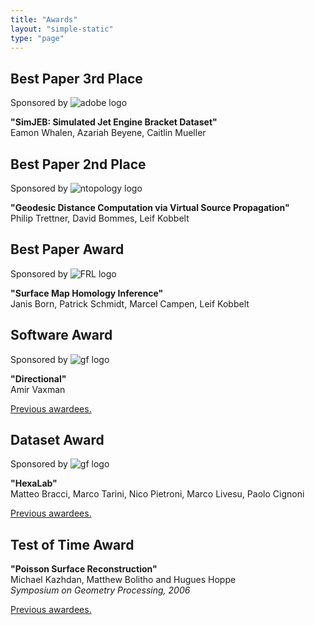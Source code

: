 ```yaml
---
title: "Awards"
layout: "simple-static"
type: "page"
---
```


## Best Paper 3rd Place

Sponsored by ![adobe logo](/images/adobe.png#logo_award)

**"SimJEB: Simulated Jet Engine Bracket Dataset"**  
Eamon Whalen, Azariah Beyene, Caitlin Mueller

## Best Paper 2nd Place

Sponsored by ![ntopology logo](/images/ntopology.png#logo_award)

**"Geodesic Distance Computation via Virtual Source Propagation"**  
Philip Trettner, David Bommes, Leif Kobbelt

## Best Paper Award

Sponsored by ![FRL logo](/images/frl.png#logo_award)

**"Surface Map Homology Inference"**  
Janis Born, Patrick Schmidt, Marcel Campen, Leif Kobbelt

## Software Award

Sponsored by ![gf logo](/images/GF.png#logo_award)

**"Directional"**  
Amir Vaxman

[Previous awardees.](http://awards.geometryprocessing.org/)


## Dataset Award

Sponsored by ![gf logo](/images/GF.png#logo_award)

**"HexaLab"**  
Matteo Bracci, Marco Tarini, Nico Pietroni, Marco Livesu, Paolo Cignoni

[Previous awardees.](http://awards.geometryprocessing.org/)

## Test of Time Award

**"Poisson Surface Reconstruction"**  
Michael Kazhdan, Matthew Bolitho and Hugues Hoppe  
_Symposium on Geometry Processing, 2006_

[Previous awardees.](http://awards.geometryprocessing.org/)
